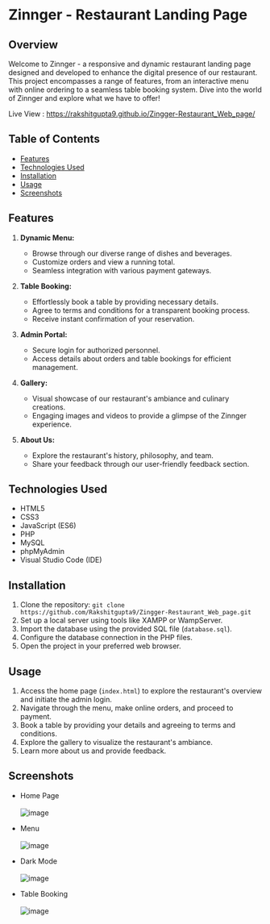 # Zinnger - Restaurant Landing Page

## Overview

Welcome to Zinnger - a responsive and dynamic restaurant landing page designed and developed to enhance the digital presence of our restaurant. This project encompasses a range of features, from an interactive menu with online ordering to a seamless table booking system. Dive into the world of Zinnger and explore what we have to offer!

Live View : https://rakshitgupta9.github.io/Zingger-Restaurant_Web_page/


## Table of Contents

- [Features](#features)
- [Technologies Used](#technologies-used)
- [Installation](#installation)
- [Usage](#usage)
- [Screenshots](#screenshots)

## Features

1. **Dynamic Menu:**
   - Browse through our diverse range of dishes and beverages.
   - Customize orders and view a running total.
   - Seamless integration with various payment gateways.

2. **Table Booking:**
   - Effortlessly book a table by providing necessary details.
   - Agree to terms and conditions for a transparent booking process.
   - Receive instant confirmation of your reservation.

3. **Admin Portal:**
   - Secure login for authorized personnel.
   - Access details about orders and table bookings for efficient management.

4. **Gallery:**
   - Visual showcase of our restaurant's ambiance and culinary creations.
   - Engaging images and videos to provide a glimpse of the Zinnger experience.

5. **About Us:**
   - Explore the restaurant's history, philosophy, and team.
   - Share your feedback through our user-friendly feedback section.

## Technologies Used

- HTML5
- CSS3
- JavaScript (ES6)
- PHP
- MySQL
- phpMyAdmin
- Visual Studio Code (IDE)

## Installation

1. Clone the repository: `git clone https://github.com/Rakshitgupta9/Zingger-Restaurant_Web_page.git`
2. Set up a local server using tools like XAMPP or WampServer.
3. Import the database using the provided SQL file (`database.sql`).
4. Configure the database connection in the PHP files.
5. Open the project in your preferred web browser.

## Usage

1. Access the home page (`index.html`) to explore the restaurant's overview and initiate the admin login.
2. Navigate through the menu, make online orders, and proceed to payment.
3. Book a table by providing your details and agreeing to terms and conditions.
4. Explore the gallery to visualize the restaurant's ambiance.
5. Learn more about us and provide feedback.


## Screenshots

- Home Page<br><br>
![image](https://github.com/Rakshitgupta9/Zingger-Restaurant_Web_page/assets/95240061/f1b032c6-7ba0-47ef-ae97-6201f75dc66d)

- Menu<br><br>
![image](https://github.com/Rakshitgupta9/Zingger-Restaurant_Web_page/assets/95240061/f221b18a-82c2-42e9-997d-de7ebc8771df)

- Dark Mode<br><br>
![image](https://github.com/Rakshitgupta9/Zingger-Restaurant_Web_page/assets/95240061/a49766ac-687c-45c7-9df4-c7778ff81244)

- Table Booking<br><br>
![image](https://github.com/Rakshitgupta9/Zingger-Restaurant_Web_page/assets/95240061/5c83eb80-7c2e-421b-b6dd-f7edb2e012e0)

